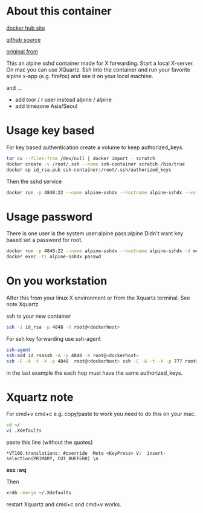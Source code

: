 # About this container
[docker hub site](https://hub.docker.com/r/mcchae/sshd-x/)

[github source](https://github.com/mcchae/docker-sshd-x)

[original from](https://github.com/danielguerra69/alpine-sshdX)

This an alpine sshd container made for X forwarding.
Start a local X-server. On mac you can use XQuartz.
Ssh into the container and run your favorite alpine
x-app (e.g. firefox) and see it on your local machine.

and ...

* add toor / r user instead alpine / alpine
* add timezone Asia/Seoul

# Usage key based

For key based authentication create a volume to keep
authorized_keys.

```bash
tar cv --files-from /dev/null | docker import - scratch
docker create -v /root/.ssh --name ssh-container scratch /bin/true
docker cp id_rsa.pub ssh-container:/root/.ssh/authorized_keys
```

Then the sshd service

```bash
docker run -p 4848:22 --name alpine-sshdx --hostname alpine-sshdx --volumes-from ssh-container  -d mcchae/sshd-x
```

# Usage password

There is one user is the system
user:alpine
pass:alpine
Didn't want key based set a password for root.

```bash
docker run -p 4848:22 --name alpine-sshdx --hostname alpine-sshdx -d mcchae/sshd-x
docker exec -ti alpine-sshdx passwd
```

# On you workstation

After this from your linux
X environment or from the Xquartz
terminal. See note Xquartz

ssh to your new container

```bash
ssh -i id_rsa -p 4848 -X root@<dockerhost>
```

For ssh key forwarding use ssh-agent

```bash
ssh-agent
ssh-add id_rsassh -A -p 4848 -X root@<dockerhost>
ssh -C -A -t -X -p 4848  root@<dockerhost> ssh -C -A -t -X -p 777 root@<hop> firefox
```
in the last example the each hop must have the same authorized_keys.

# Xquartz note
For cmd+v cmd+c e.g. copy/paste to work you need to do this on your mac.
```bash
cd ~/
vi .Xdefaults
```

paste this line (without the quotes)

`*VT100.translations: #override  Meta <KeyPress> V:  insert-selection(PRIMARY, CUT_BUFFER0) \n`

**esc :wq**

Then

```bash
xrdb -merge ~/.Xdefaults
```
restart Xquartz and cmd+c and cmd+v works.
